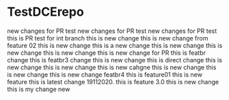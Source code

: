 # TestDCErepo
new changes for PR test
new changes for PR test
new changes for PR test
this is PR test for int branch
this is new change
this is new change from feature 02
this is new change
this is a new change
this is new change
this is new change
this is new change
this is new change for PR
this is featbr change
this is featbr3 change
this is new change
this is direct change
this is new change
this is new change
this is new cahgne
this is new change
this is new change
this is new change featbr4
this is feature01
this is new feature
this is latest change
19112020.
this is feature 3.0
this is new change
this is my change new
